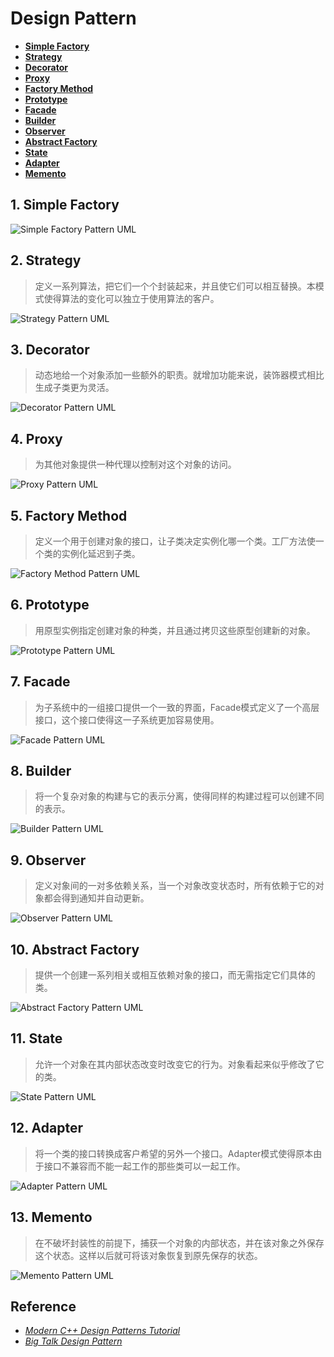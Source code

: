 # Design Pattern

- [**Simple Factory**](SimpleFactory)
- [**Strategy**](Strategy)
- [**Decorator**](Decorator)
- [**Proxy**](Proxy)
- [**Factory Method**](FactoryMethod)
- [**Prototype**](Prototype)
- [**Facade**](Facade)
- [**Builder**](Builder)
- [**Observer**](Observer)
- [**Abstract Factory**](AbstractFactory)
- [**State**](State)
- [**Adapter**](Adapter)
- [**Memento**](Memento)

## 1. Simple Factory

![Simple Factory Pattern UML](.fig/SimpleFactory.png)

## 2. Strategy

> 定义一系列算法，把它们一个个封装起来，并且使它们可以相互替换。本模式使得算法的变化可以独立于使用算法的客户。

![Strategy Pattern UML](.fig/Strategy.png)

## 3. Decorator

> 动态地给一个对象添加一些额外的职责。就增加功能来说，装饰器模式相比生成子类更为灵活。

![Decorator Pattern UML](.fig/Decorator.png)

## 4. Proxy

> 为其他对象提供一种代理以控制对这个对象的访问。

![Proxy Pattern UML](.fig/Proxy.png)

## 5. Factory Method

> 定义一个用于创建对象的接口，让子类决定实例化哪一个类。工厂方法使一个类的实例化延迟到子类。

![Factory Method Pattern UML](.fig/FactoryMethod.png)

## 6. Prototype

> 用原型实例指定创建对象的种类，并且通过拷贝这些原型创建新的对象。

![Prototype Pattern UML](.fig/Prototype.png)

## 7. Facade

> 为子系统中的一组接口提供一个一致的界面，Facade模式定义了一个高层接口，这个接口使得这一子系统更加容易使用。

![Facade Pattern UML](.fig/Facade.png)

## 8. Builder

> 将一个复杂对象的构建与它的表示分离，使得同样的构建过程可以创建不同的表示。

![Builder Pattern UML](.fig/Builder.png)

## 9. Observer

> 定义对象间的一对多依赖关系，当一个对象改变状态时，所有依赖于它的对象都会得到通知并自动更新。

![Observer Pattern UML](.fig/Observer.png)

## 10. Abstract Factory

> 提供一个创建一系列相关或相互依赖对象的接口，而无需指定它们具体的类。

![Abstract Factory Pattern UML](.fig/AbstractFactory.png)

## 11. State

> 允许一个对象在其内部状态改变时改变它的行为。对象看起来似乎修改了它的类。

![State Pattern UML](.fig/State.png)

## 12. Adapter

> 将一个类的接口转换成客户希望的另外一个接口。Adapter模式使得原本由于接口不兼容而不能一起工作的那些类可以一起工作。

![Adapter Pattern UML](.fig/Adapter.png)

## 13. Memento

> 在不破坏封装性的前提下，捕获一个对象的内部状态，并在该对象之外保存这个状态。这样以后就可将该对象恢复到原先保存的状态。

![Memento Pattern UML](.fig/Memento.png)

## Reference

- [*Modern C++ Design Patterns Tutorial*](https://www.geeksforgeeks.org/modern-c-design-patterns-tutorial/)
- [*Big Talk Design Pattern*](https://gitee.com/ChesterLeeRepo/book-shelf/blob/master/CommonSoftwareDesign/%E5%A4%A7%E8%AF%9D%E6%95%B0%E6%8D%AE%E7%BB%93%E6%9E%84%20(%E7%A8%8B%E6%9D%B0%E8%91%97)%20(Z-Library).pdf)
